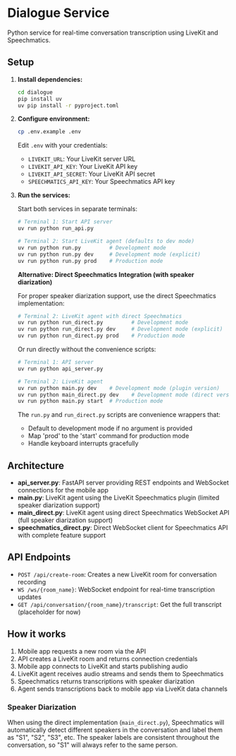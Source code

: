 # Dialogue Service

Python service for real-time conversation transcription using LiveKit and Speechmatics.

## Setup

1. **Install dependencies:**
   ```bash
   cd dialogue
   pip install uv
   uv pip install -r pyproject.toml
   ```

2. **Configure environment:**
   ```bash
   cp .env.example .env
   ```
   
   Edit `.env` with your credentials:
   - `LIVEKIT_URL`: Your LiveKit server URL
   - `LIVEKIT_API_KEY`: Your LiveKit API key
   - `LIVEKIT_API_SECRET`: Your LiveKit API secret
   - `SPEECHMATICS_API_KEY`: Your Speechmatics API key

3. **Run the services:**

   Start both services in separate terminals:

   ```bash
   # Terminal 1: Start API server
   uv run python run_api.py

   # Terminal 2: Start LiveKit agent (defaults to dev mode)
   uv run python run.py         # Development mode
   uv run python run.py dev     # Development mode (explicit)
   uv run python run.py prod    # Production mode
   ```

   **Alternative: Direct Speechmatics Integration (with speaker diarization)**
   
   For proper speaker diarization support, use the direct Speechmatics implementation:
   ```bash
   # Terminal 2: LiveKit agent with direct Speechmatics
   uv run python run_direct.py         # Development mode
   uv run python run_direct.py dev     # Development mode (explicit)
   uv run python run_direct.py prod    # Production mode
   ```

   Or run directly without the convenience scripts:
   ```bash
   # Terminal 1: API server
   uv run python api_server.py

   # Terminal 2: LiveKit agent
   uv run python main.py dev    # Development mode (plugin version)
   uv run python main_direct.py dev    # Development mode (direct version with speaker diarization)
   uv run python main.py start  # Production mode
   ```

   The `run.py` and `run_direct.py` scripts are convenience wrappers that:
   - Default to development mode if no argument is provided
   - Map 'prod' to the 'start' command for production mode
   - Handle keyboard interrupts gracefully

## Architecture

- **api_server.py**: FastAPI server providing REST endpoints and WebSocket connections for the mobile app
- **main.py**: LiveKit agent using the LiveKit Speechmatics plugin (limited speaker diarization support)
- **main_direct.py**: LiveKit agent using direct Speechmatics WebSocket API (full speaker diarization support)
- **speechmatics_direct.py**: Direct WebSocket client for Speechmatics API with complete feature support

## API Endpoints

- `POST /api/create-room`: Creates a new LiveKit room for conversation recording
- `WS /ws/{room_name}`: WebSocket endpoint for real-time transcription updates
- `GET /api/conversation/{room_name}/transcript`: Get the full transcript (placeholder for now)

## How it works

1. Mobile app requests a new room via the API
2. API creates a LiveKit room and returns connection credentials
3. Mobile app connects to LiveKit and starts publishing audio
4. LiveKit agent receives audio streams and sends them to Speechmatics
5. Speechmatics returns transcriptions with speaker diarization
6. Agent sends transcriptions back to mobile app via LiveKit data channels

### Speaker Diarization

When using the direct implementation (`main_direct.py`), Speechmatics will automatically detect different speakers in the conversation and label them as "S1", "S2", "S3", etc. The speaker labels are consistent throughout the conversation, so "S1" will always refer to the same person.